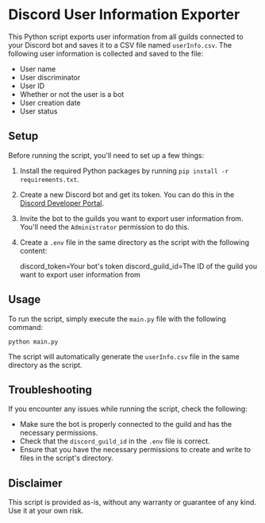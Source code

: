 # Discord User Information Exporter

This Python script exports user information from all guilds connected to your Discord bot and saves it to a CSV file named `userInfo.csv`. The following user information is collected and saved to the file:

- User name
- User discriminator
- User ID
- Whether or not the user is a bot
- User creation date
- User status

## Setup

Before running the script, you'll need to set up a few things:

1. Install the required Python packages by running `pip install -r requirements.txt`.
2. Create a new Discord bot and get its token. You can do this in the [Discord Developer Portal](https://discord.com/developers/applications).
3. Invite the bot to the guilds you want to export user information from. You'll need the `Administrator` permission to do this.
4. Create a `.env` file in the same directory as the script with the following content:

    discord_token=Your bot's token
    discord_guild_id=The ID of the guild you want to export user information from

## Usage

To run the script, simply execute the `main.py` file with the following command:

    python main.py

The script will automatically generate the `userInfo.csv` file in the same directory as the script.

## Troubleshooting

If you encounter any issues while running the script, check the following:

- Make sure the bot is properly connected to the guild and has the necessary permissions.
- Check that the `discord_guild_id` in the `.env` file is correct.
- Ensure that you have the necessary permissions to create and write to files in the script's directory.

## Disclaimer

This script is provided as-is, without any warranty or guarantee of any kind. Use it at your own risk.
